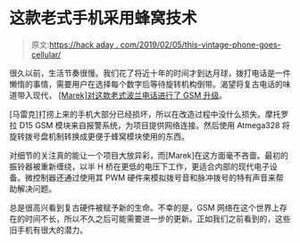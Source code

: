 # 这款老式手机采用蜂窝技术

> 原文:[https://hack aday . com/2019/02/05/this-vintage-phone-goes-cellular/](https://hackaday.com/2019/02/05/this-vintage-phone-goes-cellular/)

很久以前，生活节奏很慢。我们花了将近十年的时间才到达月球，拨打电话是一件懒惰的事情，需要用户在选择每个数字后等待旋转机构倒带。渴望将复古电话的味道带入现代， [[Marek]对这款老式波兰电话进行了 GSM 升级](https://hackaday.io/project/2933-retro-gsm)。

[马雷克]打捞上来的手机大部分已经损坏，所以在改造过程中没什么损失。摩托罗拉 D15 GSM 模块来自报警系统，为项目提供网络连接。然后使用 Atmega328 将旋转拨号盘机制转换成更便于蜂窝模块使用的东西。

对细节的关注真的能让一个项目大放异彩，而[Marek]在这方面毫不吝啬。最初的振铃器被重新缠绕，以半 H 桥在更低的电压下工作，更适合内部的现代电子设备。微控制器还通过使用其 PWM 硬件来模拟拨号音和脉冲拨号的特有声音来帮助解决问题。

总是很高兴看到复古硬件被赋予新的生命。不幸的是，GSM 网络在这个世界上存在的时间不长，所以不久之后可能需要进一步的更新。正如我们之前看到的，这些旧手机有很大的潜力。
